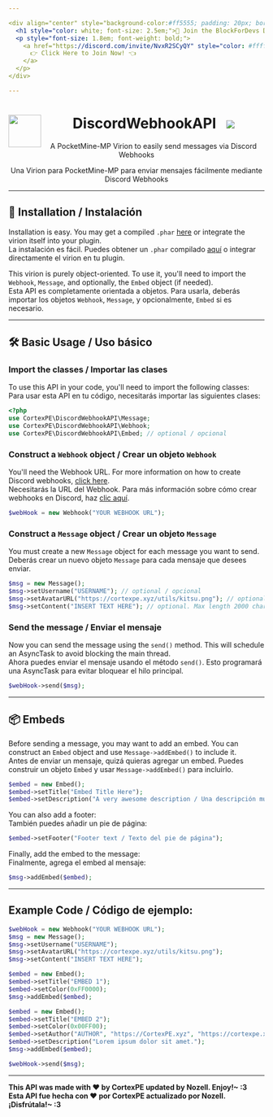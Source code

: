 ```yaml
---

<div align="center" style="background-color:#ff5555; padding: 20px; border-radius: 10px;">
  <h1 style="color: white; font-size: 2.5em;">🎉 Join the BlockForDevs Discord Community! 🎉</h1>
  <p style="font-size: 1.8em; font-weight: bold;">
    <a href="https://discord.com/invite/NvxR2SCyQY" style="color: #ffffff; text-decoration: none; background-color: #7289da; padding: 10px 20px; border-radius: 5px; border: 2px solid #ffffff;">
      👉 Click Here to Join Now! 👈
    </a>
  </p>
</div>

---
```


<h1 align="center">
  DiscordWebhookAPI
  <img src="https://raw.githubusercontent.com/CortexPE/DiscordWebhookAPI/master/dwapi.png" height="64" width="64" align="left">
  &nbsp;
  <img src="https://poggit.pmmp.io/ci.shield/CortexPE/DiscordWebhookAPI/~">
</h1>

<div align="center">
  <p>A PocketMine-MP Virion to easily send messages via Discord Webhooks</p>
  <p>Una Virion para PocketMine-MP para enviar mensajes fácilmente mediante Discord Webhooks</p>
</div>

---

## 🎉 Installation / Instalación

Installation is easy. You may get a compiled `.phar` [here](https://poggit.pmmp.io/ci/CortexPE/DiscordWebhookAPI/~) or integrate the virion itself into your plugin.  
La instalación es fácil. Puedes obtener un `.phar` compilado [aquí](https://poggit.pmmp.io/ci/CortexPE/DiscordWebhookAPI/~) o integrar directamente el virion en tu plugin.

This virion is purely object-oriented. To use it, you'll need to import the `Webhook`, `Message`, and optionally, the `Embed` object (if needed).  
Esta API es completamente orientada a objetos. Para usarla, deberás importar los objetos `Webhook`, `Message`, y opcionalmente, `Embed` si es necesario.

---

## 🛠 Basic Usage / Uso básico

### Import the classes / Importar las clases

To use this API in your code, you'll need to import the following classes:  
Para usar esta API en tu código, necesitarás importar las siguientes clases:

```php
<?php
use CortexPE\DiscordWebhookAPI\Message;
use CortexPE\DiscordWebhookAPI\Webhook;
use CortexPE\DiscordWebhookAPI\Embed; // optional / opcional
```

### Construct a `Webhook` object / Crear un objeto `Webhook`

You'll need the Webhook URL. For more information on how to create Discord webhooks, [click here](https://support.discordapp.com/hc/en-us/articles/228383668-Intro-to-Webhooks).  
Necesitarás la URL del Webhook. Para más información sobre cómo crear webhooks en Discord, haz [clic aquí](https://support.discordapp.com/hc/en-us/articles/228383668-Intro-to-Webhooks).

```php
$webHook = new Webhook("YOUR WEBHOOK URL");
```

### Construct a `Message` object / Crear un objeto `Message`

You must create a new `Message` object for each message you want to send.  
Deberás crear un nuevo objeto `Message` para cada mensaje que desees enviar.

```php
$msg = new Message();
$msg->setUsername("USERNAME"); // optional / opcional
$msg->setAvatarURL("https://cortexpe.xyz/utils/kitsu.png"); // optional / opcional
$msg->setContent("INSERT TEXT HERE"); // optional. Max length 2000 characters / opcional. Máximo 2000 caracteres
```

### Send the message / Enviar el mensaje

Now you can send the message using the `send()` method. This will schedule an AsyncTask to avoid blocking the main thread.  
Ahora puedes enviar el mensaje usando el método `send()`. Esto programará una AsyncTask para evitar bloquear el hilo principal.

```php
$webHook->send($msg);
```

---

## 📦 Embeds

Before sending a message, you may want to add an embed. You can construct an `Embed` object and use `Message->addEmbed()` to include it.  
Antes de enviar un mensaje, quizá quieras agregar un embed. Puedes construir un objeto `Embed` y usar `Message->addEmbed()` para incluirlo.

```php
$embed = new Embed();
$embed->setTitle("Embed Title Here");
$embed->setDescription("A very awesome description / Una descripción muy genial");
```

You can also add a footer:  
También puedes añadir un pie de página:

```php
$embed->setFooter("Footer text / Texto del pie de página");
```

Finally, add the embed to the message:  
Finalmente, agrega el embed al mensaje:

```php
$msg->addEmbed($embed);
```

---

## Example Code / Código de ejemplo:

```php
$webHook = new Webhook("YOUR WEBHOOK URL");
$msg = new Message();
$msg->setUsername("USERNAME");
$msg->setAvatarURL("https://cortexpe.xyz/utils/kitsu.png");
$msg->setContent("INSERT TEXT HERE");

$embed = new Embed();
$embed->setTitle("EMBED 1");
$embed->setColor(0xFF0000);
$msg->addEmbed($embed);

$embed = new Embed();
$embed->setTitle("EMBED 2");
$embed->setColor(0x00FF00);
$embed->setAuthor("AUTHOR", "https://CortexPE.xyz", "https://cortexpe.xyz/utils/kitsu.png");
$embed->setDescription("Lorem ipsum dolor sit amet.");
$msg->addEmbed($embed);

$webHook->send($msg);
```

---

**This API was made with ❤️ by CortexPE updated by Nozell. Enjoy!~ :3**  
**Esta API fue hecha con ❤️ por CortexPE actualizado por Nozell. ¡Disfrútala!~ :3**
